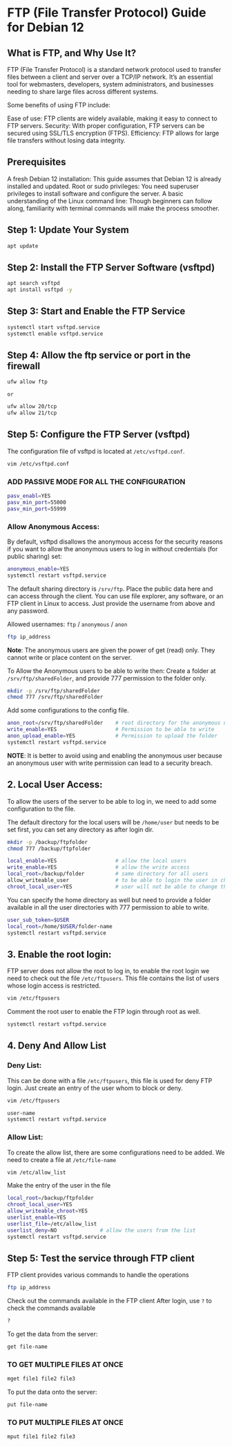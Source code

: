 # FTP (File Transfer Protocol) Guide for Debian 12

## What is FTP, and Why Use It?
FTP (File Transfer Protocol) is a standard network protocol used to transfer files between a client and server over a TCP/IP network. It’s an essential tool for webmasters, developers, system administrators, and businesses needing to share large files across different systems.

Some benefits of using FTP include:

Ease of use: FTP clients are widely available, making it easy to connect to FTP servers.
Security: With proper configuration, FTP servers can be secured using SSL/TLS encryption (FTPS).
Efficiency: FTP allows for large file transfers without losing data integrity.

## Prerequisites

A fresh Debian 12 installation: This guide assumes that Debian 12 is already installed and updated.
Root or sudo privileges: You need superuser privileges to install software and configure the server.
A basic understanding of the Linux command line: Though beginners can follow along, familiarity with terminal commands will make the process smoother.

## Step 1: Update Your System
```sh
apt update
```

## Step 2: Install the FTP Server Software (vsftpd)
```sh
apt search vsftpd 
apt install vsftpd -y
```

## Step 3: Start and Enable the FTP Service
```sh
systemctl start vsftpd.service
systemctl enable vsftpd.service
```

## Step 4: Allow the ftp service or port in the firewall
```sh
ufw allow ftp
```
    or
```sh
ufw allow 20/tcp
ufw allow 21/tcp
```

## Step 5: Configure the FTP Server (vsftpd)
The configuration file of vsftpd is located at `/etc/vsftpd.conf`.
```sh
vim /etc/vsftpd.conf
```
### ADD PASSIVE MODE FOR ALL THE CONFIGURATION
```sh
pasv_enabl=YES
pasv_min_port=55000
pasv_min_port=55999
```

### Allow Anonymous Access:
By default, vsftpd disallows the anonymous access for the security reasons if you want to allow the anonymous users to log in without credentials (for public sharing) set:
```sh
anonymous_enable=YES
systemctl restart vsftpd.service
```
The default sharing directory is `/srv/ftp`. Place the public data here and can access through the client. You can use file explorer, any software, or an FTP client in Linux to access. Just provide the username from above and any password.

Allowed usernames: `ftp` / `anonymous` / `anon`
```sh
ftp ip_address
```
**Note**: The anonymous users are given the power of get (read) only. They cannot write or place content on the server.

To Allow the Anonymous users to be able to write then:
Create a folder at `/srv/ftp/sharedFolder`, and provide 777 permission to the folder only.
```sh
mkdir -p /srv/ftp/sharedFolder
chmod 777 /srv/ftp/sharedFolder
```
Add some configurations to the config file.
```sh
anon_root=/srv/ftp/sharedFolder    # root directory for the anonymous users
write_enable=YES                   # Permission to be able to write
anon_upload_enable=YES             # Permission to upload the folder
systemctl restart vsftpd.service
```
**NOTE**: It is better to avoid using and enabling the anonymous user because an anonymous user with write permission can lead to a security breach.

## 2. Local User Access:
To allow the users of the server to be able to log in, we need to add some configuration to the file.

The default directory for the local users will be `/home/user` but needs to be set first, you can set any directory as after login dir.
```sh
mkdir -p /backup/ftpfolder
chmod 777 /backup/ftpfolder
```
```sh
local_enable=YES                   # allow the local users
write_enable=YES                   # allow the write access
local_root=/backup/folder          # same directory for all users
allow_writeable_user               # to be able to login the user in chroot (this can be risky to enable)
chroot_local_user=YES              # user will not be able to change the directory
```
You can specify the home directory as well but need to provide a folder available in all the user directories with 777 permission to able to write.
```sh
user_sub_token=$USER
local_root=/home/$USER/folder-name
systemctl restart vsftpd.service
```

## 3. Enable the root login:
FTP server does not allow the root to log in, to enable the root login we need to check out the file `/etc/ftpusers`. This file contains the list of users whose login access is restricted.
```sh
vim /etc/ftpusers
```
Comment the root user to enable the FTP login through root as well.
```sh
systemctl restart vsftpd.service
```

## 4. Deny And Allow List
### Deny List:
This can be done with a file `/etc/ftpusers`, this file is used for deny FTP login. Just create an entry of the user whom to block or deny.
```sh
vim /etc/ftpusers
```
```sh
user-name
systemctl restart vsftpd.service
```

### Allow List:
To create the allow list, there are some configurations need to be added. We need to create a file at `/etc/file-name`
```sh
vim /etc/allow_list
```
Make the entry of the user in the file
```sh
local_root=/backup/ftpfolder
chroot_local_user=YES
allow_writeable_chroot=YES
userlist_enable=YES
userlist_file=/etc/allow_list
userlist_deny=NO              # allow the users from the list
systemctl restart vsftpd.service
```

## Step 5: Test the service through FTP client
FTP client provides various commands to handle the operations
```sh
ftp ip_address
```
Check out the commands available in the FTP client
After login, use `?` to check the commands available
```sh
?
```
To get the data from the server:
```sh
get file-name
```
### TO GET MULTIPLE FILES AT ONCE
```sh
mget file1 file2 file3
```
To put the data onto the server:
```sh
put file-name
```
### TO PUT MULTIPLE FILES AT ONCE
```sh
mput file1 file2 file3
